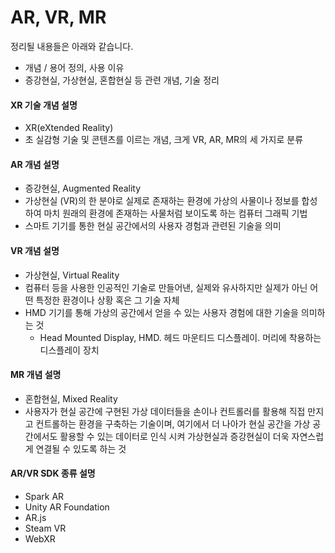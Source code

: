 # AR, VR, MR

정리될 내용들은 아래와 같습니다.

- 개념 / 용어 정의, 사용 이유
- 증강현실, 가상현실, 혼합현실 등 관련 개념, 기술 정리

#### XR 기술 개념 설명

- XR(eXtended Reality)
- 초 실감형 기술 및 콘텐츠를 이르는 개념, 크게 VR, AR, MR의 세 가지로 분류

#### AR 개념 설명

- 증강현실, Augmented Reality
- 가상현실 (VR)의 한 분야로 실제로 존재하는 환경에 가상의 사물이나 정보를 합성하여 마치 원래의 환경에 존재하는 사물처럼 보이도록 하는 컴퓨터 그래픽 기법
- 스마트 기기를 통한 현실 공간에서의 사용자 경험과 관련된 기술을 의미

#### VR 개념 설명

- 가상현실, Virtual Reality
- 컴퓨터 등을 사용한 인공적인 기술로 만들어낸, 실제와 유사하지만 실제가 아닌 어떤 특정한 환경이나 상황 혹은 그 기술 자체
- HMD 기기를 통해 가상의 공간에서 얻을 수 있는 사용자 경험에 대한 기술을 의미하는 것
    - Head Mounted Display, HMD. 헤드 마운티드 디스플레이. 머리에 착용하는 디스플레이 장치

#### MR 개념 설명

- 혼합현실, Mixed Reality
- 사용자가 현실 공간에 구현된 가상 데이터들을 손이나 컨트롤러를 활용해 직접 만지고 컨트롤하는 환경을 구축하는 기술이며, 여기에서 더 나아가 현실 공간을 가상 공간에서도 활용할 수 있는 데이터로 인식 시켜 가상현실과 증강현실이 더욱 자연스럽게 연결될 수 있도록 하는 것

#### AR/VR SDK 종류 설명

- Spark AR
- Unity AR Foundation
- AR.js
- Steam VR
- WebXR
